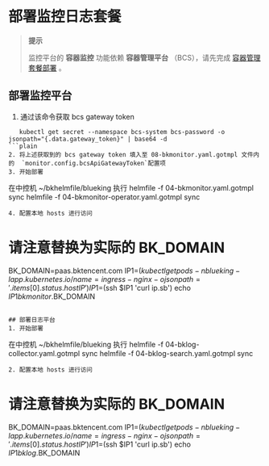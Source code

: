 # 部署监控日志套餐
> **提示**
> 
> 监控平台的 **容器监控** 功能依赖 **容器管理平台** （BCS），请先完成 [容器管理套餐部署](./bcs_package_installing.md) 。

## 部署监控平台
1. 通过该命令获取 bcs gateway token
 ```plain
	kubectl get secret --namespace bcs-system bcs-password -o jsonpath="{.data.gateway_token}" | base64 -d
```plain
2. 将上述获取到的 bcs gateway token 填入至 08-bkmonitor.yaml.gotmpl 文件内的  `monitor.config.bcsApiGatewayToken`配置项 
3. 开始部署
```
在中控机 ~/bkhelmfile/blueking 执行
helmfile -f 04-bkmonitor.yaml.gotmpl sync
helmfile -f 04-bkmonitor-operator.yaml.gotmpl sync
```plain
4. 配置本地 hosts 进行访问
```
# 请注意替换为实际的 BK_DOMAIN
BK_DOMAIN=paas.bktencent.com
IP1=$(kubectl get pods -n blueking -l app.kubernetes.io/name=ingress-nginx -o jsonpath='{.items[0].status.hostIP}')
IP1=$(ssh $IP1 'curl ip.sb')
echo $IP1 bkmonitor.$BK_DOMAIN
```plain

## 部署日志平台
1. 开始部署
```
在中控机 ~/bkhelmfile/blueking 执行
helmfile -f 04-bklog-collector.yaml.gotmpl sync
helmfile -f 04-bklog-search.yaml.gotmpl sync
```plain
2. 配置本地 hosts 进行访问
```
# 请注意替换为实际的 BK_DOMAIN
BK_DOMAIN=paas.bktencent.com
IP1=$(kubectl get pods -n blueking -l app.kubernetes.io/name=ingress-nginx -o jsonpath='{.items[0].status.hostIP}')
IP1=$(ssh $IP1 'curl ip.sb')
echo $IP1 bklog.$BK_DOMAIN
